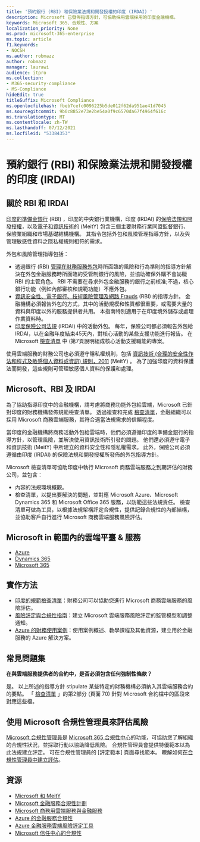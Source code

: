 ```yaml
---
title: '預約銀行 (RBI) 和保險業法規和開發授權的印度 (IRDAI) '
description: Microsoft 已發佈指導方針，可協助採用雲端採用的印度金融機構。
keywords: Microsoft 365、合規性、方案
localization_priority: None
ms.prod: microsoft-365-enterprise
ms.topic: article
f1.keywords:
- NOCSH
ms.author: robmazz
author: robmazz
manager: laurawi
audience: itpro
ms.collection:
- M365-security-compliance
- MS-Compliance
hideEdit: true
titleSuffix: Microsoft Compliance
ms.openlocfilehash: fbeb7cefc0096225b5de012f62da951ae41d7045
ms.sourcegitcommit: 9b0c8852e73e2be54a0f9c6570da67f4964f616c
ms.translationtype: MT
ms.contentlocale: zh-TW
ms.lasthandoff: 07/12/2021
ms.locfileid: "53384353"
---
```

# <a name="reserve-bank-of-india-rbi-and-insurance-regulatory-and-development-authority-of-india-irdai"></a>預約銀行 (RBI) 和保險業法規和開發授權的印度 (IRDAI) 

## <a name="about-rbi-and-irdai"></a>關於 RBI 和 IRDAI

[印度的準備金銀行](https://www.rbi.org.in/) (RBI) ，印度的中央銀行業機構，印度 (IRDAI) 的[保險法規和開發授權](https://www.irdai.gov.in/Defaulthome.aspx?page=H1)，以及[電子和資訊技術](https://meity.gov.in/content/information-technology-act)的 (MeitY) 包含三個主要財務行業同盟監督銀行、保險業組織和市場基礎結構機構。 其指令包括外包和風險管理指導方針，以及與管理敏感性資料之隱私權規則相符的需求。

外包和風險管理指導包括：

- 透過銀行 (RBI) [管理在財務服務外包](https://rbidocs.rbi.org.in/rdocs/notification/PDFs/73713.pdf)時所面臨的風險和行為準則的指導方針解決在外包金融服務時所面臨的受管制銀行的風險，並協助確保外購不會妨礙 RBI 的主管角色。 RBI 不需要在尋求外包金融服務的銀行之前核准;不過，核心銀行功能（例如內部審核和規範功能）不應外包。
- [資訊安全性、電子銀行、技術風險管理及網路 Frauds](https://rbidocs.rbi.org.in/rdocs/content/PDFs/GBS300411F.pdf) (RBI) 的指導方針。 金融機構必須報告外包的方式，其中的活動規模和性質都很重要，或需要大量的資料與印度以外的服務提供者共用。 本指南特別適用于在印度境外儲存或處理作業資料時。
- [印度保險公司法規](https://www.irdai.gov.in/ADMINCMS/cms/frmGeneral_Layout.aspx?page=PageNo3149&flag=1) (IRDAI) 中的活動外包。 每年，保險公司都必須報告外包給 IRDAI，以在金融年度結束45天內，對核心活動的某些支援功能進行報告。 在 Microsoft [檢查清單](https://servicetrust.microsoft.com/Documents/TrustDocuments?command=Download&downloadType=Document&downloadId=26f4af15-2771-4cd4-a7c7-9328149f9453&docTab=6d000410-c9e9-11e7-9a91-892aae8839ad_Compliance_Guides) 中 (第7頁說明組成核心活動支援職能的專案。

使用雲端服務的財務公司也必須遵守隱私權規則，包括 [資訊技術 (合理的安全性作法和程式及敏感個人資料或資訊) 規則，2011](https://meity.gov.in/sites/upload_files/dit/files/GSR313E_10511\(1\).pdf) (MeitY) 。 為了加強印度的資料保護法而開發，這些規則可管理敏感個人資料的保護和處理。

## <a name="microsoft-rbi-and-irdai"></a>Microsoft、RBI 及 IRDAI

為了協助指導印度中的金融機構，請考慮將商務功能外包給雲端，Microsoft 已針對印度的財務機構發佈規範檢查清單。 透過複查和完成 [檢查清單](https://servicetrust.microsoft.com/Documents/TrustDocuments?command=Download&downloadType=Document&downloadId=26f4af15-2771-4cd4-a7c7-9328149f9453&docTab=6d000410-c9e9-11e7-9a91-892aae8839ad_Compliance_Guides)，金融組織可以採用 Microsoft 商務雲端服務，其符合適當法規需求的信賴程度。

當印度的金融機構將商務活動外包給雲端時，他們必須遵循印度的準備金銀行的指導方針，以管理風險，並解決使用資訊技術所引發的問題。 他們還必須遵守電子和資訊技術 (MeitY) 中所建立的資料安全性和隱私權需求。 此外，保險公司必須遵循由印度 (IRDAI) 的保險法規和開發授權所發佈的外包指導方針。

Microsoft 檢查清單可協助印度中執行 Microsoft 商務雲端服務之到期評估的財務公司，並包含：

- 內容的法規環境概觀。
- 檢查清單，以提出要解決的問題，並對應 Microsoft Azure、Microsoft Dynamics 365 和 Microsoft Office 365 服務，以防範這些法規責任。 檢查清單可做為工具，以根據法規架構評定合規性，提供記錄合規性的內部結構，並協助客戶自行進行 Microsoft 商務雲端服務風險評估。

## <a name="microsoft-in-scope-cloud-platforms--services"></a>Microsoft in 範圍內的雲端平臺 & 服務

- [Azure](https://gallery.technet.microsoft.com/Overview-of-Azure-c1be3942)
- [Dynamics 365](https://aka.ms/d365-compliance-list)
- [Microsoft 365](https://servicetrust.microsoft.com/ViewPage/TrustDocuments?command=Download&downloadType=Document&downloadId=9f756cce-b15d-45a9-94d7-6a583dee4401&docTab=6d000410-c9e9-11e7-9a91-892aae8839ad_Compliance_Guides)

## <a name="how-to-implement"></a>實作方法

- [印度的規範檢查清單](https://servicetrust.microsoft.com/Documents/TrustDocuments?command=Download&downloadType=Document&downloadId=26f4af15-2771-4cd4-a7c7-9328149f9453&docTab=6d000410-c9e9-11e7-9a91-892aae8839ad_Compliance_Guides)：財務公司可以協助您進行 Microsoft 商務雲端服務的風險評估。
- [風險評定與合規性指南](https://servicetrust.microsoft.com/ViewPage/TrustDocuments?command=Download&downloadType=Document&downloadId=edee9b14-3661-4a16-ba83-c35caf672bd7&docTab=6d000410-c9e9-11e7-9a91-892aae8839ad_FAQ_and_White_Papers)：建立 Microsoft 雲端服務風險評定的監管模型和調整通知。
- [Azure 的財務使用案例](/azure/industry/financial/)：使用案例概述、教學課程及其他資源，建立用於金融服務的 Azure 解決方案。

## <a name="frequently-asked-questions"></a>常見問題集

**在與雲端服務提供者的合約中，是否必須包含任何強制性條款？**

是。 以上所述的指導方針 stipulate 某些特定的財務機構必須納入其雲端服務合約的要點。 「 [檢查清單](https://servicetrust.microsoft.com/Documents/TrustDocuments?command=Download&downloadType=Document&downloadId=26f4af15-2771-4cd4-a7c7-9328149f9453&docTab=6d000410-c9e9-11e7-9a91-892aae8839ad_Compliance_Guides) 」的第2部分 (頁面 70) 針對 Microsoft 合約檔中的區段來對應這些檔。

## <a name="use-microsoft-compliance-manager-to-assess-your-risk"></a>使用 Microsoft 合規性管理員來評估風險

[Microsoft 合規性管理員](/microsoft-365/compliance/compliance-manager)是 [Microsoft 365 合規性中心](/microsoft-365/compliance/microsoft-365-compliance-center)的功能，可協助您了解組織的合規性狀況，並採取行動以協助降低風險。 合規性管理員會提供特優範本以為此法規建立評定。 可在合規性管理員的 [評定範本] 頁面尋找範本。 瞭解如何[在合規性管理員中建立評估](/microsoft-365/compliance/compliance-manager-assessments)。

## <a name="resources"></a>資源

- [Microsoft 和 MeitY](offering-meity-india.md)
- [Microsoft 金融服務合規性計劃](https://download.microsoft.com/download/6/4/7/64707E3E-6D3E-45D0-8207-A0EA3201B4A6/Microsoft%20Cloud%20-%20Financial%20Services%20Compliance%20Program%20\(Print\).pdf)
- [Microsoft 商務用雲端服務與金融服務](https://www.microsoft.com/trustcenter/cloudservices/financialservices)
- [Azure 的金融服務合規性](https://azure.microsoft.com/resources/videos/azurecon-2015-financial-services-compliance-in-azure/)
- [Azure 金融服務雲端風險評定工具](https://servicetrust.microsoft.com/ViewPage/FFIECBlueprint?command=Download&downloadType=Document&downloadId=079a1973-711a-428f-9312-9ddd290cff7b&docTab=c726d5c0-2d1e-11e8-a485-57140ec19669_PaaS)
- [Microsoft 信任中心的合規性](https://www.microsoft.com/trust-center/compliance/compliance-overview)

